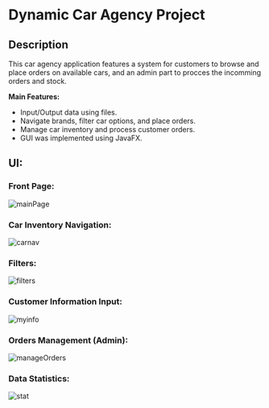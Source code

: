 # Dynamic Car Agency Project

## Description
This car agency application features a system for customers to browse and place orders on available cars, and an admin part to procces the incomming orders and stock.

**Main Features:**
- Input/Output data using files.
- Navigate brands, filter car options, and place orders.
- Manage car inventory and process customer orders.
- GUI was implemented using JavaFX.

## UI:
### Front Page:
![mainPage](https://github.com/user-attachments/assets/3e985137-b3fc-4986-afe1-aa3cbc3542e8)

### Car Inventory Navigation:
![carnav](https://github.com/user-attachments/assets/ad81a389-a44b-4fe9-8468-b00af66005ad)

### Filters:
![filters](https://github.com/user-attachments/assets/743a8333-da3d-41bb-a3ef-c2f261582a88)

### Customer Information Input:
![myinfo](https://github.com/user-attachments/assets/e2421a74-6da2-4f45-afdb-908df6094a22)

### Orders Management (Admin):
![manageOrders](https://github.com/user-attachments/assets/99f9fdaf-87b5-45ce-88a9-b67d2a1f1714)

### Data Statistics:
![stat](https://github.com/user-attachments/assets/5c3cc5a2-93be-4bd9-b277-909080e4b07c)
